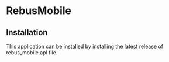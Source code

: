 # RebusMobile

## Installation

This application can be installed by installing the latest release of rebus_mobile.apl file.
